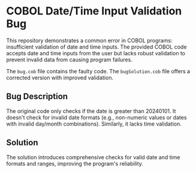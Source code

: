 # COBOL Date/Time Input Validation Bug

This repository demonstrates a common error in COBOL programs: insufficient validation of date and time inputs. The provided COBOL code accepts date and time inputs from the user but lacks robust validation to prevent invalid data from causing program failures. 

The `bug.cob` file contains the faulty code.  The `bugSolution.cob` file offers a corrected version with improved validation.

## Bug Description

The original code only checks if the date is greater than 20240101. It doesn't check for invalid date formats (e.g., non-numeric values or dates with invalid day/month combinations).  Similarly, it lacks time validation.

## Solution

The solution introduces comprehensive checks for valid date and time formats and ranges, improving the program's reliability.

